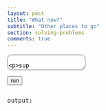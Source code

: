 ```yaml
---
layout: post
title: "What now?"
subtitle: "Other places to go"
section: solving-problems
comments: true
---
```

<link rel="stylesheet" href="css/codemirror.css">
<link rel="stylesheet" href="css/zenburn.css">

<script src="javascript/codemirror.js"></script>
<script src="javascript/replitapi.js"></script>
<script src="javascript/python.js"></script>
<form style="border-radius: 10px">
<textarea style="border-radius: 10px" id="code" name="code">

sup
</textarea>
</form>
<script>
var editor = CodeMirror.fromTextArea(document.getElementById("code"), {
  extraKeys: {"Ctrl-Space": "autocomplete"},
  theme: "zenburn",
  mode: "python",
  lineWrapping: true,
  lineNumbers: true
});
c
</script>
<button>run</button>
<pre class="result"></pre>
<pre class="out">output: </pre>

<script>
TOKEN   = { time_created: 1484414579000,
  msg_mac: '5r6MafaXqs92cak3tO2hjMl5LnZIh5crBynVNNzaV+I=' }

var repl = new ReplitClient('api.repl.it', '80', 'python', TOKEN);

repl.connect().then(
    function() {
        start();
    },
    function() {
      console.log("failed to connect")
    }
);

function start() {
    document.querySelector('button').onclick = function() {

        repl.evaluate(
            editor.getValue(),
             {    
                stdout: function(str) {
                    document.querySelector('.out').innerHTML += str + '\n';
                }
             }
        ).then(
            function(result) {
                document.querySelector('.result').innerHTML += (result.error || result.data) + '\n';
            },
            function(err) {
                console.error(err);
            }
        );
    };
}

</script>
